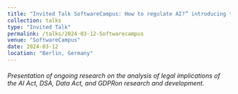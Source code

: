 ```yaml
---
title: "Invited Talk SoftwareCampus: How to regulate AI?” introducing the AI Act, DSA and DA for LLM applications"
collection: talks
type: "Invited Talk"
permalink: /talks/2024-03-12-Softwarecampus
venue: "SoftwareCampus"
date: 2024-03-12
location: "Berlin, Germany"
---
```


###### Presentation of ongoing research on the analysis of legal implications of the AI Act, DSA, Data Act, and GDPRon research and development.

